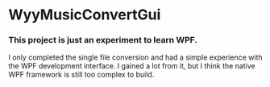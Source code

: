 # WyyMusicConvertGui

### This project is just an experiment to learn WPF.

I only completed the single file conversion and had a simple experience with the WPF development interface. I gained a lot from it, but I think the native WPF framework is still too complex to build.